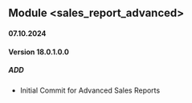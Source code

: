 ## Module <sales_report_advanced>

#### 07.10.2024

#### Version 18.0.1.0.0

##### ADD

- Initial Commit for Advanced Sales Reports
 